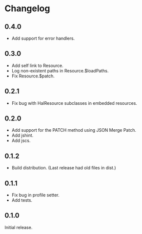 # Changelog

## 0.4.0

- Add support for error handlers.

## 0.3.0

- Add self link to Resource.
- Log non-existent paths in Resource.$loadPaths.
- Fix Resource.$patch.

## 0.2.1

- Fix bug with HalResource subclasses in embedded resources.

## 0.2.0

- Add support for the PATCH method using JSON Merge Patch.
- Add jshint.
- Add jscs.

## 0.1.2

- Build distribution. (Last release had old files in dist.)

## 0.1.1

- Fix bug in profile setter.
- Add tests.

## 0.1.0

Initial release.
